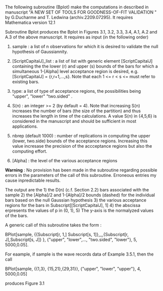 The following subroutine (Bplot) make the computations in described in  manuscript 
"A NEW SET OF TOOLS FOR GOODNESS-OF-FIT VALIDATION " by G.Ducharme and T. Ledwina (archiv.2209.07295).
It requires Mathematica version 12.1 

Subroutine Bplot produces the Bplot in Figures 3.1, 3.2, 3.3, 3.4, A.1, A.2 and A.3 of the above manuscript.
It requires as input  (in the following order)
	
 1) sample : a list of n observations for which it is desired to validate the null hypothesis of Gaussiannity.
	
 2) \[ScriptCapitalJ]_list : a list of list with generic element \[ScriptCapitalJ] containing the the lower (r)
    and upper (s) bounds of the bars for which a simultaneous 1-\[Alpha] level acceptance region is desired, e.g.
     \[ScriptCapitalJ] = {r,r+1,...,s}. Note that each 1 <=  r < s <=  must refer to existing bars.  

 3) type: a list of type of acceptance regions, the possibilities being "upper", "lower" "two.sided" . 

 4) S(n) : an integer >= 2 (by default = 4). Note that increasing S(n) increases the number of bars (the size of the partition) and thus
    increases the length in time of the calculations. A value S(n) in {4,5,6} is considered in the manuscript and should 
    be sufficient in most applications.

 5) nbrep (default 1000) :  number of replications in computing the upper (lower, two.side) bounds of the acceptance regions. 
   Increasing this value incresase the precision of the accceptance regions but also the computing effort.

6) \[Alpha] : the level of the various acceptance regions

**Warning** : No provision has been made in the subroutine regarding possible errors in the parameters of the call of this subroutine. 
Erroneous entries my cause inpredictable results. 

The output are the 
	1)  the D(n) (c.f. Section 2.2) bars associated with the sample
	2) the \[Alpha]/2 and 1-\[Alpha]/2 bounds (dashed) for the  individual bars based on the null Gaussian hypothesis
	3) the various acceptance regions for the bars in Subscript[\[ScriptCapitalJ], 1]
	4) the abscissa erpresents the values of p in (0, 1), 
	5) The y-axis is the normalyzed values of the bars.

A generic call of this subroutine takes the form :

BPlot[sample, {{Subscript[r, 1,] Subscript[s, 1]},,,,{Subscript[r, J],Subscript[s, J]} }, {"upper", "lower",..., "two.sided", "lower"}, 5, 5000,0.05].

For eaample, if sample is the wave records data of Example 3.5.1, then the call

BPlot[sample, {{1,3}, {15,21},{29,31}}, {"upper", "lower", "upper"}, 4, 5000,0.05]

produces Figure 3.1
